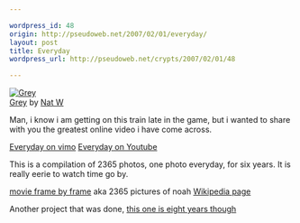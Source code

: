 ```yaml
---

wordpress_id: 48
origin: http://pseudoweb.net/2007/02/01/everyday/
layout: post
title: Everyday
wordpress_url: http://pseudoweb.net/crypts/2007/02/01/48

---
```

<a href="http://www.flickr.com/photos/icco/374250509/" title="photo sharing"><img src="http://farm1.static.flickr.com/163/374250509_0e1e4a2e12.jpg" class="flickr-photo" alt="Grey" /></a>  
<span class="flickr-caption"><a href="http://www.flickr.com/photos/icco/374250509/">Grey</a> by <a href="http://www.flickr.com/people/icco/">Nat W</a></span>

Man, i know i am getting on this train late in the game, but i wanted to share with you the greatest online video i have come across.

<a href="http://www.vimeo.com/clip:99392">Everyday on vimo</a>
<a href="http://www.youtube.com/watch?v=6B26asyGKDo">Everyday on Youtube</a>

This is a compilation of 2365 photos, one photo everyday, for six years. It is really eerie to watch time go by.

<a href="http://www.everyday.noahkalina.com/index.php">movie frame by frame</a> aka 2365 pictures of noah
<a href="http://en.wikipedia.org/wiki/Noah_kalina">
Wikipedia page</a>

Another project that was done, <a href="http://www.c71123.com/daily_photo/">this one is eight years though</a></p>
